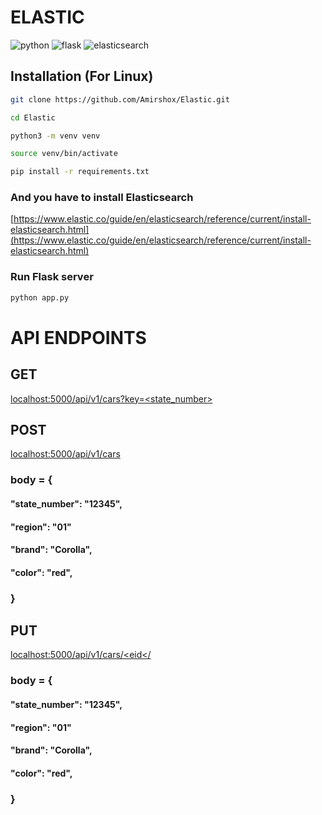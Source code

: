 # ELASTIC

![python](https://img.shields.io/badge/-python-grey?style=for-the-badge&logo=python&logoColor=white&labelColor=306998)
![flask](https://img.shields.io/badge/-flask-grey?style=for-the-badge&logo=flask&logoColor=white&labelColor=green)
![elasticsearch](https://img.shields.io/badge/-elasticsearch-grey?style=for-the-badge&logo=elasticsearch&logoColor=white&labelColor=red)

## <b>Installation</b> (For Linux)

```bash 
git clone https://github.com/Amirshox/Elastic.git
````

```bash 
cd Elastic
```

```bash
python3 -m venv venv
```

```bash
source venv/bin/activate 
```

```bash
pip install -r requirements.txt
```

### And you have to install Elasticsearch

[https://www.elastic.co/guide/en/elasticsearch/reference/current/install-elasticsearch.html](https://www.elastic.co/guide/en/elasticsearch/reference/current/install-elasticsearch.html)

### Run Flask server

```bash
python app.py
```

# API ENDPOINTS

## GET

[localhost:5000/api/v1/cars?key=<state_number>](localhost:5000/api/v1/cars?key=<state_number>)

## POST

[localhost:5000/api/v1/cars](localhost:5000/api/v1/cars)

### body = {

#### "state_number": "12345",

#### "region": "01"

#### "brand": "Corolla",

#### "color": "red",

### }

## PUT

[localhost:5000/api/v1/cars/<eid</](localhost:5000/api/v1/cars/<id>)

### body = {

#### "state_number": "12345",

#### "region": "01"

#### "brand": "Corolla",

#### "color": "red",

### }